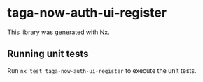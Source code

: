 # taga-now-auth-ui-register

This library was generated with [Nx](https://nx.dev).

## Running unit tests

Run `nx test taga-now-auth-ui-register` to execute the unit tests.
